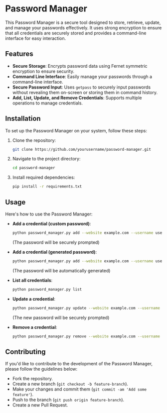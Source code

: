 # Password Manager

This Password Manager is a secure tool designed to store, retrieve, update, and manage your passwords effectively. It uses strong encryption to ensure that all credentials are securely stored and provides a command-line interface for easy interaction.

## Features

- **Secure Storage**: Encrypts password data using Fernet symmetric encryption to ensure security.
- **Command Line Interface**: Easily manage your passwords through a command-line interface.
- **Secure Password Input**: Uses `getpass` to securely input passwords without revealing them on-screen or storing them in command history.
- **Add, List, Update, and Remove Credentials**: Supports multiple operations to manage credentials.

## Installation

To set up the Password Manager on your system, follow these steps:

1. Clone the repository:
   ```bash
   git clone https://github.com/yourusername/password-manager.git
   ```
2. Navigate to the project directory:
   ```bash
   cd password-manager
   ```
3. Install required dependencies:
   ```bash
   pip install -r requirements.txt
   ```

## Usage

Here's how to use the Password Manager:

- **Add a credential (custom password)**:
  ```bash
  python password_manager.py add --website example.com --username user --password
  ```
  (The password will be securely prompted)

- **Add a credential (generated password)**:
  ```bash
  python password_manager.py add --website example.com --username user
  ```
  (The password will be automatically generated)

- **List all credentials**:
  ```bash
  python password_manager.py list
  ```

- **Update a credential**:
  ```bash
  python password_manager.py update --website example.com --username user
  ```
  (The new password will be securely prompted)

- **Remove a credential**:
  ```bash
  python password_manager.py remove --website example.com --username user
  ```

## Contributing

If you'd like to contribute to the development of the Password Manager, please follow the guidelines below:

- Fork the repository.
- Create a new branch (`git checkout -b feature-branch`).
- Make your changes and commit them (`git commit -am 'Add some feature'`).
- Push to the branch (`git push origin feature-branch`).
- Create a new Pull Request.